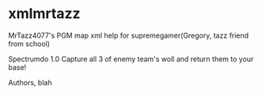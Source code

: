 xmlmrtazz
=========

MrTazz4077's PGM map xml help for supremegamer(Gregory, tazz friend from school)

Spectrumdo
1.0
Capture all 3 of enemy team's woll and return them to your base!

Authors, blah
